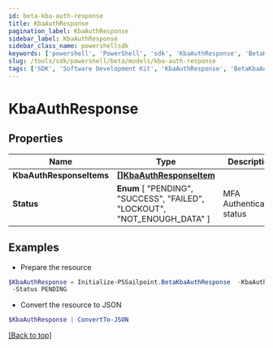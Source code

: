 ```yaml
---
id: beta-kba-auth-response
title: KbaAuthResponse
pagination_label: KbaAuthResponse
sidebar_label: KbaAuthResponse
sidebar_class_name: powershellsdk
keywords: ['powershell', 'PowerShell', 'sdk', 'KbaAuthResponse', 'BetaKbaAuthResponse'] 
slug: /tools/sdk/powershell/beta/models/kba-auth-response
tags: ['SDK', 'Software Development Kit', 'KbaAuthResponse', 'BetaKbaAuthResponse']
---
```



# KbaAuthResponse

## Properties

Name | Type | Description | Notes
------------ | ------------- | ------------- | -------------
**KbaAuthResponseItems** | [**[]KbaAuthResponseItem**](kba-auth-response-item) |  | [optional] 
**Status** |  **Enum** [  "PENDING",    "SUCCESS",    "FAILED",    "LOCKOUT",    "NOT_ENOUGH_DATA" ] | MFA Authentication status | [optional] 

## Examples

- Prepare the resource
```powershell
$KbaAuthResponse = Initialize-PSSailpoint.BetaKbaAuthResponse  -KbaAuthResponseItems [{questionId&#x3D;089899f13a8f4da7824996191587bab9, isVerified&#x3D;false}] `
 -Status PENDING
```

- Convert the resource to JSON
```powershell
$KbaAuthResponse | ConvertTo-JSON
```


[[Back to top]](#) 

